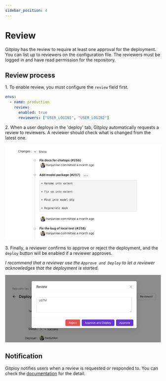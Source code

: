 ```yaml
---
sidebar_position: 4
---
```


# Review

Gitploy has the review to require at least one approval for the deployment. You can list up to reviewers on the configuration file. The reviewers must be logged in and have read permission for the repository.

## Review process

1\. To enable review, you must configure the `review` field first.

```yaml title="deploy.yml"
envs:
  - name: production
    review:
      enabled: true
      reviewers: ["USER_LOGIN1", "USER_LOGIN2"]
```

2\. When a user deploys in the 'deploy' tab, Gitploy automatically requests a review to reviewers. A reviewer should check what is changed from the latest one.

![Changes](../../static/img/docs/changes.png)

3\. Finally, a reviewer confirms to approve or reject the deployment, and the `deploy` button will be enabled if a reviewer approves. 

*I recommend that a reviewer use the `Approve and Deploy` to let a reviewer acknowledges that the deployment is started.*

![Review](../../static/img/docs/review.png)

## Notification

Gitploy notifies users when a review is requested or responded to. You can check the [documentation](./notification.md) for the detail.
